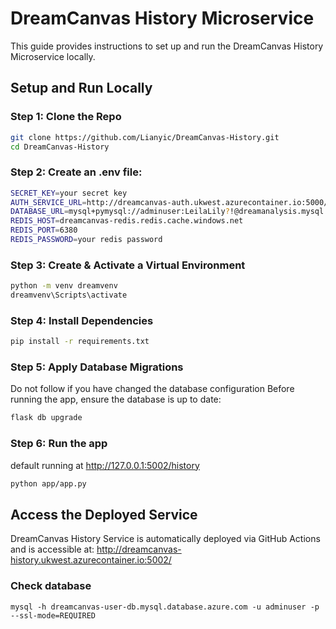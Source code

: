 # DreamCanvas History Microservice
This guide provides instructions to set up and run the DreamCanvas History Microservice locally.

## Setup and Run Locally

### Step 1: Clone the Repo
```bash
git clone https://github.com/Lianyic/DreamCanvas-History.git
cd DreamCanvas-History
```

### Step 2: Create an .env file:
```bash
SECRET_KEY=your secret key
AUTH_SERVICE_URL=http://dreamcanvas-auth.ukwest.azurecontainer.io:5000/
DATABASE_URL=mysql+pymysql://adminuser:LeilaLily?!@dreamanalysis.mysql.database.azure.com/dream_analysis_db
REDIS_HOST=dreamcanvas-redis.redis.cache.windows.net
REDIS_PORT=6380
REDIS_PASSWORD=your redis password
```

### Step 3: Create & Activate a Virtual Environment
```bash
python -m venv dreamvenv
dreamvenv\Scripts\activate
```

### Step 4: Install Dependencies
```bash
pip install -r requirements.txt
```

### Step 5: Apply Database Migrations
Do not follow if you have changed the database configuration
Before running the app, ensure the database is up to date:
```bash
flask db upgrade
```

### Step 6: Run the app
default running at http://127.0.0.1:5002/history
```bash 
python app/app.py 
```

## Access the Deployed Service
DreamCanvas History Service is automatically deployed via GitHub Actions and is accessible at: http://dreamcanvas-history.ukwest.azurecontainer.io:5002/

### Check database
```
mysql -h dreamcanvas-user-db.mysql.database.azure.com -u adminuser -p --ssl-mode=REQUIRED
```

